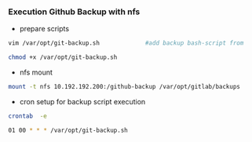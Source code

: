 ### Execution Github Backup with nfs

- prepare scripts
```sh
vim /var/opt/git-backup.sh             #add backup bash-script from 
```
```sh
chmod +x /var/opt/git-backup.sh
```
- nfs mount

```sh
mount -t nfs 10.192.192.200:/github-backup /var/opt/gitlab/backups
```

- cron setup for backup script execution
```sh
crontab  -e
```

```sh
01 00 * * * /var/opt/git-backup.sh
```
